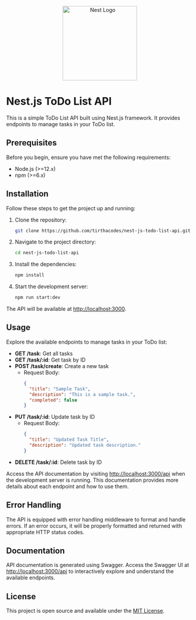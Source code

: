 <p align="center">
  <a href="http://nestjs.com/" target="blank"><img src="https://nestjs.com/img/logo-small.svg" width="200" alt="Nest Logo" /></a>
</p>

[circleci-image]: https://img.shields.io/circleci/build/github/nestjs/nest/master?token=abc123def456
[circleci-url]: https://circleci.com/gh/nestjs/nest


# Nest.js ToDo List API

This is a simple ToDo List API built using Nest.js framework. It provides endpoints to manage tasks in your ToDo list.

## Prerequisites

Before you begin, ensure you have met the following requirements:

- Node.js (>=12.x)
- npm (>=6.x)

## Installation

Follow these steps to get the project up and running:

1. Clone the repository:

   ```bash
   git clone https://github.com/tirthacodes/nest-js-todo-list-api.git
   ```

2. Navigate to the project directory:

   ```bash
   cd nest-js-todo-list-api
   ```

3. Install the dependencies:

   ```bash
   npm install
   ```

4. Start the development server:

   ```bash
   npm run start:dev
   ```

The API will be available at [http://localhost:3000](http://localhost:3000).

## Usage

Explore the available endpoints to manage tasks in your ToDo list:

- **GET /task**: Get all tasks
- **GET /task/:id**: Get task by ID
- **POST /task/create**: Create a new task
  - Request Body:
    ```json
    {
      "title": "Sample Task",
      "description": "This is a sample task.",
      "completed": false
    }
    ```
- **PUT /task/:id**: Update task by ID
  - Request Body:
    ```json
    {
      "title": "Updated Task Title",
      "description": "Updated task description."
    }
    ```
- **DELETE /task/:id**: Delete task by ID

Access the API documentation by visiting [http://localhost:3000/api](http://localhost:3000/api) when the development server is running. This documentation provides more details about each endpoint and how to use them.


## Error Handling

The API is equipped with error handling middleware to format and handle errors. If an error occurs, it will be properly formatted and returned with appropriate HTTP status codes.


## Documentation

API documentation is generated using Swagger. Access the Swagger UI at [http://localhost:3000/api](http://localhost:3000/api) to interactively explore and understand the available endpoints.


## License

This project is open source and available under the [MIT License](LICENSE).
